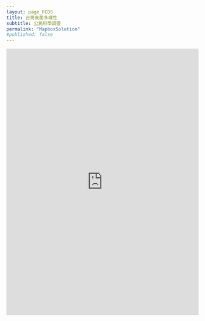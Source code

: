 ```yaml
---
layout: page_FCDS
title: 台灣真菌多樣性
subtitle: 公民科學調查
permalink: "MapboxSolution"
#published: false
---
```

<iframe src="https://script.google.com/macros/s/AKfycbyYCKPc3RlBSPM3DebrOYW322h98ggngAVdV2RM7Vyq3ArCiuJKoxS471QxuhtQTO25Aw/exec" frameborder="0" width="100%" height="700">
</iframe>
